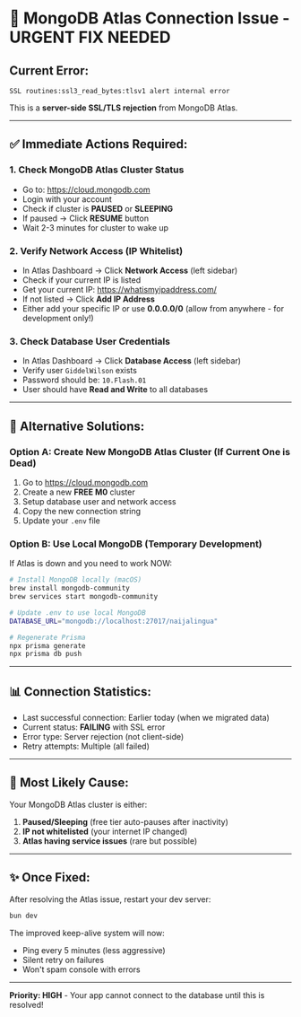 # 🚨 MongoDB Atlas Connection Issue - URGENT FIX NEEDED

## Current Error:
```
SSL routines:ssl3_read_bytes:tlsv1 alert internal error
```

This is a **server-side SSL/TLS rejection** from MongoDB Atlas.

---

## ✅ **Immediate Actions Required:**

### 1. **Check MongoDB Atlas Cluster Status**
   - Go to: https://cloud.mongodb.com
   - Login with your account
   - Check if cluster is **PAUSED** or **SLEEPING**
   - If paused → Click **RESUME** button
   - Wait 2-3 minutes for cluster to wake up

### 2. **Verify Network Access (IP Whitelist)**
   - In Atlas Dashboard → Click **Network Access** (left sidebar)
   - Check if your current IP is listed
   - Get your current IP: https://whatismyipaddress.com/
   - If not listed → Click **Add IP Address**
   - Either add your specific IP or use **0.0.0.0/0** (allow from anywhere - for development only!)

### 3. **Check Database User Credentials**
   - In Atlas Dashboard → Click **Database Access** (left sidebar)
   - Verify user `GiddelWilson` exists
   - Password should be: `10.Flash.01`
   - User should have **Read and Write** to all databases

---

## 🔧 **Alternative Solutions:**

### Option A: Create New MongoDB Atlas Cluster (If Current One is Dead)
1. Go to https://cloud.mongodb.com
2. Create a new **FREE M0** cluster
3. Setup database user and network access
4. Copy the new connection string
5. Update your `.env` file

### Option B: Use Local MongoDB (Temporary Development)
If Atlas is down and you need to work NOW:

```bash
# Install MongoDB locally (macOS)
brew install mongodb-community
brew services start mongodb-community

# Update .env to use local MongoDB
DATABASE_URL="mongodb://localhost:27017/naijalingua"

# Regenerate Prisma
npx prisma generate
npx prisma db push
```

---

## 📊 **Connection Statistics:**
- Last successful connection: Earlier today (when we migrated data)
- Current status: **FAILING** with SSL error
- Error type: Server rejection (not client-side)
- Retry attempts: Multiple (all failed)

---

## 🎯 **Most Likely Cause:**
Your MongoDB Atlas cluster is either:
1. **Paused/Sleeping** (free tier auto-pauses after inactivity)
2. **IP not whitelisted** (your internet IP changed)
3. **Atlas having service issues** (rare but possible)

---

## ✨ **Once Fixed:**
After resolving the Atlas issue, restart your dev server:

```bash
bun dev
```

The improved keep-alive system will now:
- Ping every 5 minutes (less aggressive)
- Silent retry on failures
- Won't spam console with errors

---

**Priority: HIGH** - Your app cannot connect to the database until this is resolved!
